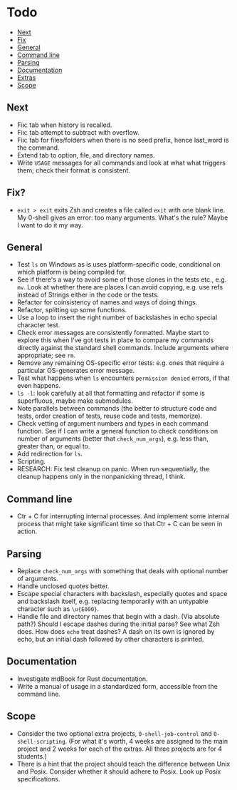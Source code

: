 # Todo

- [Next](#next)
- [Fix](#fix)
- [General](#general)
- [Command line](#command-line)
- [Parsing](#parsing)
- [Documentation](#documentation)
- [Extras](#extras)
- [Scope](#scope)

## Next

- Fix: tab when history is recalled.
- Fix: tab attempt to subtract with overflow.
- Fix: tab for files/folders when there is no seed prefix, hence last_word is the command.
- Extend tab to option, file, and directory names.
- Write `USAGE` messages for all commands and look at what what triggers them; check their format is consistent.

## Fix?

- `exit > exit` exits Zsh and creates a file called `exit` with one blank line. My 0-shell gives an error: too many arguments. What's the rule? Maybe I want to do it my way.

## General

- Test `ls` on Windows as is uses platform-specific code, conditional on which platform is being compiled for.
- See if there's a way to avoid some of those clones in the tests etc., e.g. `mv`. Look at whether there are places I can avoid copying, e.g. use refs instead of Strings either in the code or the tests.
- Refactor for coinsistency of names and ways of doing things.
- Refactor, splitting up some functions.
- Use a loop to insert the right number of backslashes in echo special character test.
- Check error messages are consistently formatted. Maybe start to explore this when I've got tests in place to compare my commands directly against the standard shell commands. Include arguments where appropriate; see `rm`.
- Remove any remaining OS-specific error tests: e.g. ones that require a particular OS-generates error message.
- Test what happens when `ls` encounters `permission denied` errors, if that even happens.
- `ls -l`: look carefully at all that formatting and refactor if some is superfluous, maybe make submodules.
- Note parallels between commands (the better to structure code and tests, order creation of tests, reuse code and tests, memorize).
- Check vetting of argument numbers and types in each command function. See if I can write a general function to check conditions on number of arguments (better that `check_num_args`), e.g. less than, greater than, or equal to.
- Add redirection for `ls`.
- Scripting.
- RESEARCH: Fix test cleanup on panic. When run sequentially, the cleanup happens only in the nonpanicking thread, I think.

## Command line

- Ctr + C for interrupting internal processes. And implement some internal process that might take significant time so that Ctr + C can be seen in action.

## Parsing

- Replace `check_num_args` with something that deals with optional number of arguments.
- Handle unclosed quotes better.
- Escape special characters with backslash, especially quotes and space and backslash itself, e.g. replacing temporarily with an untypable character such as `\u{E000}`.
- Handle file and directory names that begin with a dash. (Via absolute path?) Should I escape dashes during the initial parse? See what Zsh does. How does `echo` treat dashes? A dash on its own is ignored by echo, but an initial dash followed by other characters is printed.

## Documentation

- Investigate mdBook for Rust documentation.
- Write a manual of usage in a standardized form, accessible from the command line.

## Scope

- Consider the two optional extra projects, `0-shell-job-control` and `0-shell-scripting`. (For what it's worth, 4 weeks are assigned to the main project and 2 weeks for each of the extras. All three projects are for 4 students.)
- There is a hint that the project should teach the difference between Unix and Posix. Consider whether it should adhere to Posix. Look up Posix specifications.
